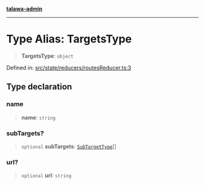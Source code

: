 [**talawa-admin**](../../../../README.md)

***

# Type Alias: TargetsType

> **TargetsType**: `object`

Defined in: [src/state/reducers/routesReducer.ts:3](https://github.com/MayankJha014/talawa-admin/blob/0dd35cc200a4ed7562fa81ab87ec9b2a6facd18b/src/state/reducers/routesReducer.ts#L3)

## Type declaration

### name

> **name**: `string`

### subTargets?

> `optional` **subTargets**: [`SubTargetType`](SubTargetType.md)[]

### url?

> `optional` **url**: `string`
